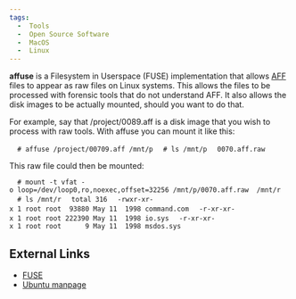 ```yaml
---
tags:
  -  Tools
  -  Open Source Software
  -  MacOS
  -  Linux
---
```

**affuse** is a Filesystem in Userspace (FUSE) implementation that
allows [AFF](aff.md) files to appear as raw files on Linux
systems. This allows the files to be processed with forensic tools that
do not understand AFF. It also allows the disk images to be actually
mounted, should you want to do that.

For example, say that /project/0089.aff is a disk image that you wish to
process with raw tools. With affuse you can mount it like this:

`  # affuse /project/00709.aff /mnt/p`
`  # ls /mnt/p`
`  0070.aff.raw`

This raw file could then be mounted:

`  # mount -t vfat -o loop=/dev/loop0,ro,noexec,offset=32256 /mnt/p/0070.aff.raw  /mnt/r`
`  # ls /mnt/r`
`  total 316`
`  -rwxr-xr-x 1 root root  93880 May 11  1998 command.com`
`  -r-xr-xr-x 1 root root 222390 May 11  1998 io.sys`
`  -r-xr-xr-x 1 root root      9 May 11  1998 msdos.sys`

## External Links

- [FUSE](https://github.com/libfuse/libfuse)
- [Ubuntu manpage](https://manpages.ubuntu.com/manpages/bionic/man1/affuse.1.html)